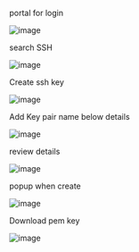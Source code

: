portal for login

![image](https://github.com/user-attachments/assets/4b9b5e14-3afd-4d3b-a642-fbe0c801d0dc)  

search SSH 

![image](https://github.com/user-attachments/assets/4a81f0aa-0fb7-43e7-88f9-0b1d6e8c39bb)

Create ssh key

![image](https://github.com/user-attachments/assets/64641165-7454-45c4-b220-ce96cde0f0c6)

Add Key pair name below details

![image](https://github.com/user-attachments/assets/88532556-9f40-4510-8b34-1fd9a79f681d)

review details

![image](https://github.com/user-attachments/assets/6ccc0065-4611-4f3f-8548-035f4e2feb2f)

popup when create

![image](https://github.com/user-attachments/assets/17a1c41d-092d-4e2e-97c2-c96c6e710925)


Download pem key

![image](https://github.com/user-attachments/assets/2f4e9aac-0b4c-4b70-acc6-bc1e04545944)
